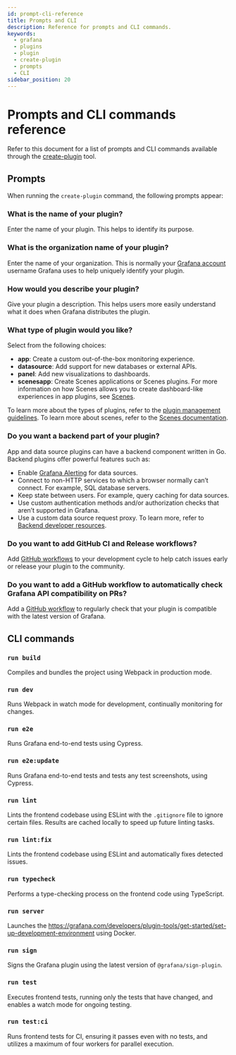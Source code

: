 ```yaml
---
id: prompt-cli-reference
title: Prompts and CLI
description: Reference for prompts and CLI commands.
keywords:
  - grafana
  - plugins
  - plugin
  - create-plugin
  - prompts
  - CLI
sidebar_position: 20
---
```


# Prompts and CLI commands reference

Refer to this document for a list of prompts and CLI commands available through the [create-plugin](./get-started.mdx#use-plugin-tools-to-develop-your-plugins-faster) tool.

## Prompts

When running the `create-plugin` command, the following prompts appear:

### What is the name of your plugin?

Enter the name of your plugin. This helps to identify its purpose.

### What is the organization name of your plugin?

Enter the name of your organization. This is normally your [Grafana account](https://grafana.com/signup/) username Grafana uses to help uniquely identify your plugin.

### How would you describe your plugin?

Give your plugin a description. This helps users more easily understand what it does when Grafana distributes the plugin.

### What type of plugin would you like?

Select from the following choices:

- **app**: Create a custom out-of-the-box monitoring experience.
- **datasource**: Add support for new databases or external APIs.
- **panel**: Add new visualizations to dashboards.
- **scenesapp**: Create Scenes applications or Scenes plugins. For more information on how Scenes allows you to create dashboard-like experiences in app plugins, see [Scenes](https://grafana.com/developers/scenes).

To learn more about the types of plugins, refer to the [plugin management guidelines](https://grafana.com/docs/grafana/latest/administration/plugin-management/).
To learn more about scenes, refer to the [Scenes documentation](https://grafana.com/developers/scenes).

### Do you want a backend part of your plugin?

App and data source plugins can have a backend component written in Go. Backend plugins offer powerful features such as:

- Enable [Grafana Alerting](https://grafana.com/docs/grafana/latest/alerting/) for data sources.
- Connect to non-HTTP services to which a browser normally can’t connect. For example, SQL database servers.
- Keep state between users. For example, query caching for data sources.
- Use custom authentication methods and/or authorization checks that aren’t supported in Grafana.
- Use a custom data source request proxy. To learn more, refer to [Backend developer resources](../introduction/backend.md#resources).

### Do you want to add GitHub CI and Release workflows?

Add [GitHub workflows](/create-a-plugin/develop-a-plugin/set-up-github-workflows) to your development cycle to help catch issues early or release your plugin to the community.

### Do you want to add a GitHub workflow to automatically check Grafana API compatibility on PRs?

Add a [GitHub workflow](/create-a-plugin/develop-a-plugin/set-up-github-workflows#the-compatibility-check-is-compatibleyml) to regularly check that your plugin is compatible with the latest version of Grafana.

## CLI commands

### `run build`

Compiles and bundles the project using Webpack in production mode.

### `run dev`

Runs Webpack in watch mode for development, continually monitoring for changes.

### `run e2e`

Runs Grafana end-to-end tests using Cypress.

### `run e2e:update`

Runs Grafana end-to-end tests and tests any test screenshots, using Cypress.

### `run lint`

Lints the frontend codebase using ESLint with the `.gitignore` file to ignore certain files. Results are cached locally to speed up future linting tasks.

### `run lint:fix`

Lints the frontend codebase using ESLint and automatically fixes detected issues.

### `run typecheck`

Performs a type-checking process on the frontend code using TypeScript.

### `run server`

Launches the https://grafana.com/developers/plugin-tools/get-started/set-up-development-environment using Docker.

### `run sign`

Signs the Grafana plugin using the latest version of `@grafana/sign-plugin`.

### `run test`

Executes frontend tests, running only the tests that have changed, and enables a watch mode for ongoing testing.

### `run test:ci`

Runs frontend tests for CI, ensuring it passes even with no tests, and utilizes a maximum of four workers for parallel execution.
